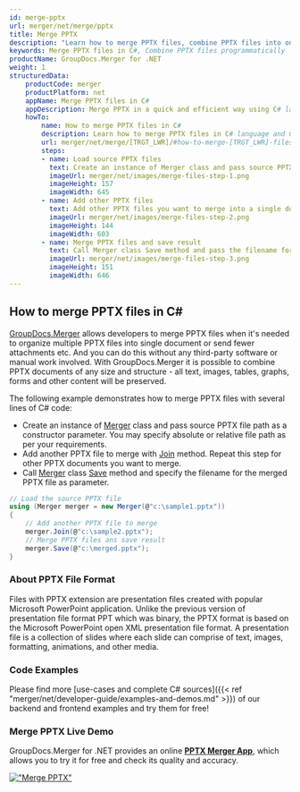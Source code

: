 ```yaml
---
id: merge-pptx
url: merger/net/merge/pptx
title: Merge PPTX
description: "Learn how to merge PPTX files, combine PPTX files into one file programmatically in C# language using GroupDocs.Merger for .NET library."
keywords: Merge PPTX files in C#, Combine PPTX files programmatically
productName: GroupDocs.Merger for .NET
weight: 1
structuredData:
    productCode: merger
    productPlatform: net
    appName: Merge PPTX files in C#
    appDescription: Merge PPTX in a quick and efficient way using C# language and GroupDocs.Merger for .NET API, without the use of any third-party software like Microsoft or Open Office.
    howTo:
        name: How to merge PPTX files in C# 
        description: Learn how to merge PPTX files in C# language and GroupDocs.Merger for .NET API, without the use of any third-party software like Microsoft or Open Office.
        url: merger/net/merge/[TRGT_LWR]/#how-to-merge-[TRGT_LWR]-files-in-c
        steps:
        - name: Load source PPTX files 
          text: Create an instance of Merger class and pass source PPTX file path as a constructor parameter. You may specify absolute or relative file path as per your requirements. 
          imageUrl: merger/net/images/merge-files-step-1.png
          imageHeight: 157
          imageWidth: 645
        - name: Add other PPTX files
          text: Add other PPTX files you want to merge into a single document with Join method of Merger class.
          imageUrl: merger/net/images/merge-files-step-2.png
          imageHeight: 144
          imageWidth: 603
        - name: Merge PPTX files and save result 
          text: Call Merger class Save method and pass the filename for the resultant PPTX file as parameter.
          imageUrl: merger/net/images/merge-files-step-3.png
          imageHeight: 151
          imageWidth: 646
---
```


## How to merge PPTX files in C#

[GroupDocs.Merger](https://products.groupdocs.com/merger/net) allows developers to merge PPTX files when it's needed to organize multiple
 PPTX files into single document or send fewer attachments etc. And you can do this without any third-party software or manual work involved.
 With GroupDocs.Merger it is possible to combine PPTX documents of any size and structure - all text, images, tables, graphs, forms and other content will be preserved.

The following example demonstrates how to merge PPTX files with several lines of C# code:

* Create an instance of [Merger](https://apireference.groupdocs.com/net/merger/groupdocs.merger/merger) class and pass source PPTX file path as a constructor parameter. You may specify absolute or relative file path as per your requirements.
* Add another PPTX file to merge with [Join](https://apireference.groupdocs.com/merger/net/groupdocs.merger/merger/methods/join/index) method. Repeat this step for other PPTX documents you want to merge.
* Call [Merger](https://apireference.groupdocs.com/net/merger/groupdocs.merger/merger) class [Save](https://apireference.groupdocs.com/merger/net/groupdocs.merger/merger/methods/save/index) method and specify the filename for the merged PPTX file as parameter.

```csharp
// Load the source PPTX file
using (Merger merger = new Merger(@"c:\sample1.pptx"))
{
    // Add another PPTX file to merge
    merger.Join(@"c:\sample2.pptx");
    // Merge PPTX files ans save result
    merger.Save(@"c:\merged.pptx");
}
```

### About PPTX File Format 

Files with PPTX extension are presentation files created with popular Microsoft PowerPoint application. Unlike the previous version of presentation file format PPT which was binary, the PPTX format is based on the Microsoft PowerPoint open XML presentation file format. A presentation file is a collection of slides where each slide can comprise of text, images, formatting, animations, and other media.

### Code Examples

Please find more [use-cases and complete C# sources]({{< ref "merger/net/developer-guide/examples-and-demos.md" >}}) of our backend and frontend examples and try them for free!

### Merge PPTX Live Demo 

GroupDocs.Merger for .NET provides an online [**PPTX Merger App**](https://products.groupdocs.app/merger/pptx), which allows you to try it for free and check its quality and accuracy.

[!["Merge PPTX"](merger/net/images/merge/merge-pptx.png)](https://products.groupdocs.app/merger/pptx)